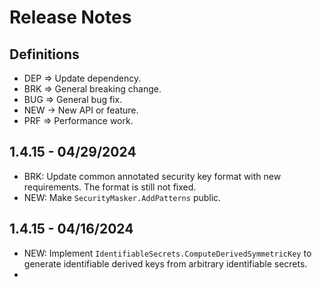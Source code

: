 # Release Notes

## Definitions

- DEP => Update dependency.
- BRK => General breaking change.
- BUG => General bug fix.
- NEW -> New API or feature.
- PRF => Performance work.

## 1.4.15 - 04/29/2024
- BRK: Update common annotated security key format with new requirements. The format is still not fixed.
- NEW: Make `SecurityMasker.AddPatterns` public.

## 1.4.15 - 04/16/2024
- NEW: Implement `IdentifiableSecrets.ComputeDerivedSymmetricKey` to generate identifiable derived keys from arbitrary identifiable secrets.
- 